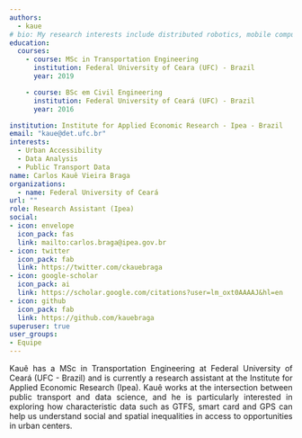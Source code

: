 ```yaml
---
authors:
  - kaue
# bio: My research interests include distributed robotics, mobile computing and programmable matter.
education:
  courses:
    - course: MSc in Transportation Engineering
      institution: Federal University of Ceara (UFC) - Brazil
      year: 2019

    - course: BSc em Civil Engineering 
      institution: Federal University of Ceará (UFC) - Brazil
      year: 2016

institution: Institute for Applied Economic Research - Ipea - Brazil
email: "kaue@det.ufc.br"
interests:
  - Urban Accessibility
  - Data Analysis
  - Public Transport Data
name: Carlos Kauê Vieira Braga
organizations:
  - name: Federal University of Ceará
url: ""
role: Research Assistant (Ipea)
social:
- icon: envelope
  icon_pack: fas
  link: mailto:carlos.braga@ipea.gov.br
- icon: twitter
  icon_pack: fab
  link: https://twitter.com/ckauebraga
- icon: google-scholar
  icon_pack: ai
  link: https://scholar.google.com/citations?user=lm_oxt0AAAAJ&hl=en
- icon: github
  icon_pack: fab
  link: https://github.com/kauebraga
superuser: true
user_groups:
- Equipe
---
```


<p align="justify"> Kauê has a MSc in Transportation Engineering at Federal University of Ceará (UFC - Brazil) and is currently a research assistant at the Institute for Applied Economic Research (Ipea). Kauê works at the intersection between public transport and data science, and he is particularly interested in exploring how characteristic data such as GTFS, smart card and GPS can help us understand social and spatial inequalities in access to opportunities in urban centers. </p>

